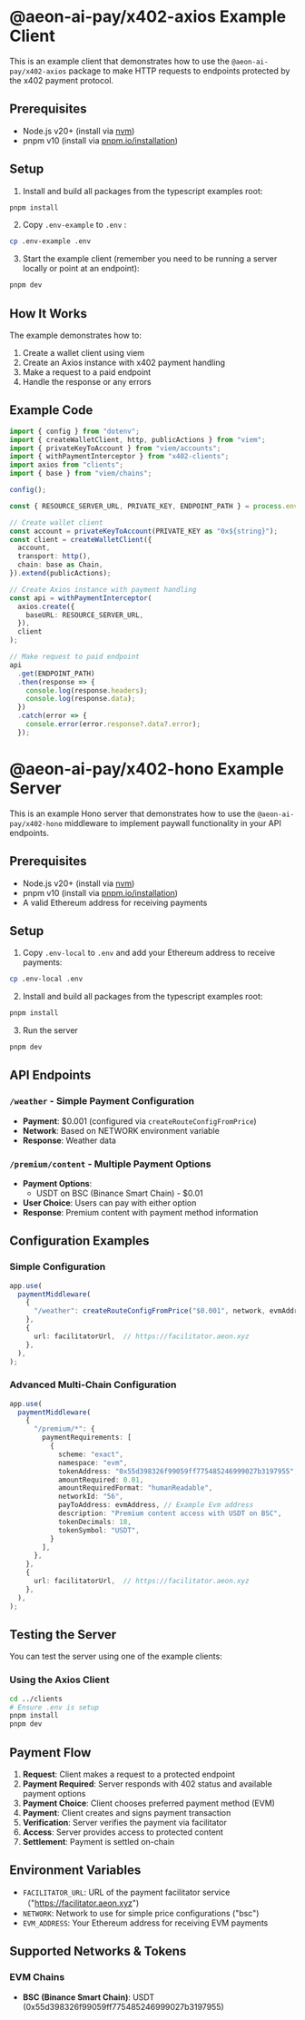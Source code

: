 # @aeon-ai-pay/x402-axios Example Client

This is an example client that demonstrates how to use the `@aeon-ai-pay/x402-axios` package to make HTTP requests to endpoints protected by the x402 payment protocol.

## Prerequisites
- Node.js v20+ (install via [nvm](https://github.com/nvm-sh/nvm))
- pnpm v10 (install via [pnpm.io/installation](https://pnpm.io/installation))

## Setup

1. Install and build all packages from the typescript examples root:
```bash
pnpm install
```

2. Copy `.env-example` to `.env` :
```bash
cp .env-example .env
```

3. Start the example client (remember you need to be running a server locally or point at an endpoint):
```bash
pnpm dev
```

## How It Works

The example demonstrates how to:
1. Create a wallet client using viem
2. Create an Axios instance with x402 payment handling
3. Make a request to a paid endpoint
4. Handle the response or any errors

## Example Code

```typescript
import { config } from "dotenv";
import { createWalletClient, http, publicActions } from "viem";
import { privateKeyToAccount } from "viem/accounts";
import { withPaymentInterceptor } from "x402-clients";
import axios from "clients";
import { base } from "viem/chains";

config();

const { RESOURCE_SERVER_URL, PRIVATE_KEY, ENDPOINT_PATH } = process.env;

// Create wallet client
const account = privateKeyToAccount(PRIVATE_KEY as "0x${string}");
const client = createWalletClient({
  account,
  transport: http(),
  chain: base as Chain,
}).extend(publicActions);

// Create Axios instance with payment handling
const api = withPaymentInterceptor(
  axios.create({
    baseURL: RESOURCE_SERVER_URL,
  }),
  client
);

// Make request to paid endpoint
api
  .get(ENDPOINT_PATH)
  .then(response => {
    console.log(response.headers);
    console.log(response.data);
  })
  .catch(error => {
    console.error(error.response?.data?.error);
  });
```

# @aeon-ai-pay/x402-hono Example Server

This is an example Hono server that demonstrates how to use the `@aeon-ai-pay/x402-hono` middleware to implement paywall functionality in your API endpoints.

## Prerequisites

- Node.js v20+ (install via [nvm](https://github.com/nvm-sh/nvm))
- pnpm v10 (install via [pnpm.io/installation](https://pnpm.io/installation))
- A valid Ethereum address for receiving payments

## Setup

1. Copy `.env-local` to `.env` and add your Ethereum address to receive payments:

```bash
cp .env-local .env
```

2. Install and build all packages from the typescript examples root:

```bash
pnpm install
```

3. Run the server

```bash
pnpm dev
```

## API Endpoints

### `/weather` - Simple Payment Configuration
- **Payment**: $0.001 (configured via `createRouteConfigFromPrice`)
- **Network**: Based on NETWORK environment variable
- **Response**: Weather data

### `/premium/content` - Multiple Payment Options
- **Payment Options**:
  - USDT on BSC (Binance Smart Chain) - $0.01
- **User Choice**: Users can pay with either option
- **Response**: Premium content with payment method information

## Configuration Examples

### Simple Configuration
```typescript
app.use(
  paymentMiddleware(
    {
      "/weather": createRouteConfigFromPrice("$0.001", network, evmAddress),
    },
    {
      url: facilitatorUrl,  // https://facilitator.aeon.xyz
    },
  ),
);
```

### Advanced Multi-Chain Configuration
```typescript
app.use(
  paymentMiddleware(
    {
      "/premium/*": {
        paymentRequirements: [
          {
            scheme: "exact",
            namespace: "evm",
            tokenAddress: "0x55d398326f99059ff775485246999027b3197955", // USDT on BSC
            amountRequired: 0.01,
            amountRequiredFormat: "humanReadable",
            networkId: "56",
            payToAddress: evmAddress, // Example Evm address
            description: "Premium content access with USDT on BSC",
            tokenDecimals: 18,
            tokenSymbol: "USDT",
          }
        ],
      },
    },
    {
      url: facilitatorUrl,  // https://facilitator.aeon.xyz
    },
  ),
);
```

## Testing the Server

You can test the server using one of the example clients:

### Using the Axios Client
```bash
cd ../clients
# Ensure .env is setup
pnpm install
pnpm dev
```

## Payment Flow

1. **Request**: Client makes a request to a protected endpoint
2. **Payment Required**: Server responds with 402 status and available payment options
3. **Payment Choice**: Client chooses preferred payment method (EVM)
4. **Payment**: Client creates and signs payment transaction
5. **Verification**: Server verifies the payment via facilitator
6. **Access**: Server provides access to protected content
7. **Settlement**: Payment is settled on-chain

## Environment Variables

- `FACILITATOR_URL`: URL of the payment facilitator service （"https://facilitator.aeon.xyz")
- `NETWORK`: Network to use for simple price configurations ("bsc")
- `EVM_ADDRESS`: Your Ethereum address for receiving EVM payments

## Supported Networks & Tokens

### EVM Chains
- **BSC (Binance Smart Chain)**: USDT (0x55d398326f99059ff775485246999027b3197955)